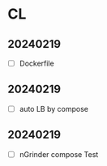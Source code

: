 # CL

## 20240219
- [ ] Dockerfile

## 20240219
- [ ] auto LB by compose

## 20240219
- [ ] nGrinder compose Test
